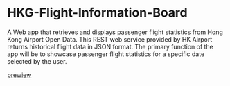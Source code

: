 # HKG-Flight-Information-Board
A Web app that retrieves and displays passenger flight statistics from Hong Kong Airport Open Data. This REST web service provided by HK Airport returns historical flight data in JSON format. The primary function of the app will be to showcase passenger flight statistics for a specific date selected by the user.


[prewiew](https://hkg.a.purestream.eu.org)
